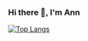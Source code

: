 ### Hi there 👋, I'm Ann
[![Top Langs](https://github-readme-stats.vercel.app/api/top-langs/?username=AnnIzm&layout=compact)](https://github.com/AnnIzm/github-readme-stats)
<!--

Here are some ideas to get you started:

- 🔭 I’m currently working on ...
- 🌱 I’m currently learning ...
- 👯 I’m looking to collaborate on ...
- 🤔 I’m looking for help with ...
- 💬 Ask me about ...
- 📫 How to reach me: ...
- 😄 Pronouns: ...
- ⚡ Fun fact: ...
-->
